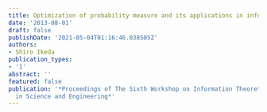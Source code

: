 ```yaml
---
title: Optimization of probability measure and its applications in information theory
date: '2013-08-01'
draft: false
publishDate: '2021-05-04T01:16:46.038505Z'
authors:
- Shiro Ikeda
publication_types:
- '1'
abstract: ''
featured: false
publication: '*Proceedings of The Sixth Workshop on Information Theoretic Methods
  in Science and Engineering*'
---
```

